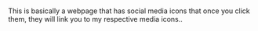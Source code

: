 ###

This is basically a webpage that has   social media icons that once you click them, they will link you to my respective media icons..     






